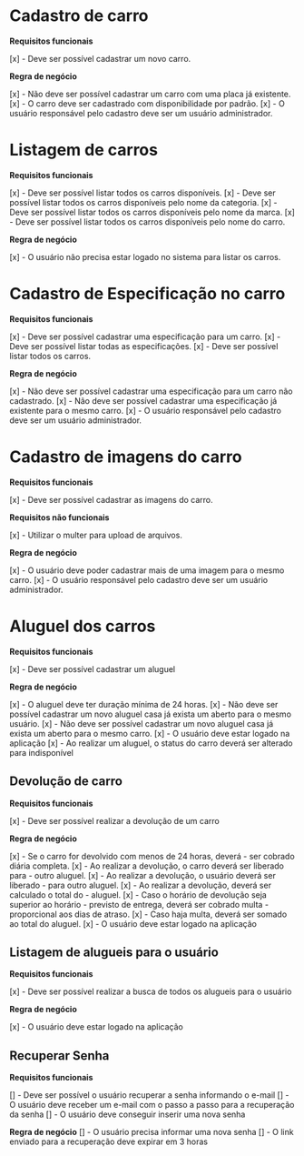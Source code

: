 # Cadastro de carro

**Requisitos funcionais**

[x] - Deve ser possível cadastrar um novo carro.

**Regra de negócio**

[x] - Não deve ser possível cadastrar um carro com uma placa já existente.
[x] - O carro deve ser cadastrado com disponibilidade por padrão.
[x] - O usuário responsável pelo cadastro deve ser um usuário administrador.

# Listagem de carros

**Requisitos funcionais**

[x] - Deve ser possível listar todos os carros disponíveis.
[x] - Deve ser possível listar todos os carros disponíveis pelo nome da categoria.
[x] - Deve ser possível listar todos os carros disponíveis pelo nome da marca.
[x] - Deve ser possível listar todos os carros disponíveis pelo nome do carro.

**Regra de negócio**

[x] - O usuário não precisa estar logado no sistema para listar os carros.

# Cadastro de Especificação no carro

**Requisitos funcionais**

[x] - Deve ser possível cadastrar uma especificação para um carro.
[x] - Deve ser possível listar todas as especificações.
[x] - Deve ser possível listar todos os carros.

**Regra de negócio**

[x] - Não deve ser possível cadastrar uma especificação para um carro não cadastrado.
[x] - Não deve ser possível cadastrar uma especificação já existente para o mesmo carro.
[x] - O usuário responsável pelo cadastro deve ser um usuário administrador.

# Cadastro de imagens do carro

**Requisitos funcionais**

[x] - Deve ser possível cadastrar as imagens do carro.

**Requisitos não funcionais**

[x] - Utilizar o multer para upload de arquivos.

**Regra de negócio**

[x] - O usuário deve poder cadastrar mais de uma imagem para o mesmo carro.
[x] - O usuário responsável pelo cadastro deve ser um usuário administrador.

# Aluguel dos carros

**Requisitos funcionais**

[x] - Deve ser possível cadastrar um aluguel

**Regra de negócio**

[x] - O aluguel deve ter duração mínima de 24 horas.
[x] - Não deve ser possível cadastrar um novo aluguel casa já exista um aberto para o mesmo usuário.
[x] - Não deve ser possível cadastrar um novo aluguel casa já exista um aberto para o mesmo carro.
[x] - O usuário deve estar logado na aplicação
[x] - Ao realizar um aluguel, o status do carro deverá ser alterado para indisponível

## Devolução de carro

**Requisitos funcionais**

[x] - Deve ser possível realizar a devolução de um carro

**Regra de negócio**

[x] - Se o carro for devolvido com menos de 24 horas, deverá - ser cobrado diária completa.
[x] - Ao realizar a devolução, o carro deverá ser liberado para - outro aluguel.
[x] - Ao realizar a devolução, o usuário deverá ser liberado - para outro aluguel.
[x] - Ao realizar a devolução, deverá ser calculado o total do - aluguel.
[x] - Caso o horário de devolução seja superior ao horário - previsto de entrega, deverá ser cobrado multa - proporcional aos dias de atraso.
[x] - Caso haja multa, deverá ser somado ao total do aluguel.
[x] - O usuário deve estar logado na aplicação

## Listagem de alugueis para o usuário

**Requisitos funcionais**

[x] - Deve ser possível realizar a busca de todos os alugueis para o usuário

**Regra de negócio**

[x] - O usuário deve estar logado na aplicação

## Recuperar Senha

**Requisitos funcionais**

[] - Deve ser possível o usuário recuperar a senha informando o e-mail
[] - O usuário deve receber um e-mail com o passo a passo para a recuperação da senha
[] - O usuário deve conseguir inserir uma nova senha

**Regra de negócio**
[] - O usuário precisa informar uma nova senha
[] - O link enviado para a recuperação deve expirar em 3 horas
